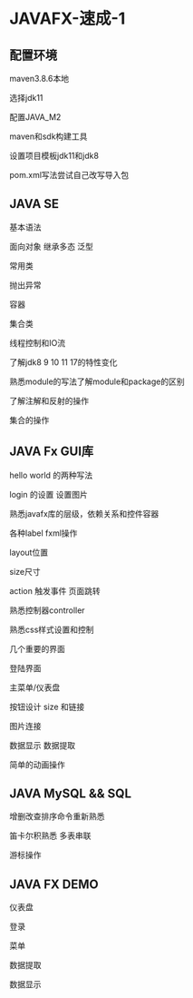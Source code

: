 # JAVAFX-速成-1

## 配置环境

maven3.8.6本地

选择jdk11

配置JAVA_M2

maven和sdk构建工具

设置项目模板jdk11和jdk8

pom.xml写法尝试自己改写导入包

## JAVA SE

基本语法

面向对象 继承多态 泛型

常用类

抛出异常

容器

集合类

线程控制和IO流

了解jdk8 9 10 11 17的特性变化

熟悉module的写法了解module和package的区别

了解注解和反射的操作

集合的操作

## JAVA Fx GUI库

hello world 的两种写法

login 的设置 设置图片

熟悉javafx库的层级，依赖关系和控件容器

各种label fxml操作

layout位置

size尺寸

action 触发事件 页面跳转

熟悉控制器controller

熟悉css样式设置和控制

几个重要的界面 

登陆界面

主菜单/仪表盘

按钮设计 size 和链接

图片连接

数据显示 数据提取

简单的动画操作

## JAVA MySQL && SQL 

增删改查排序命令重新熟悉

笛卡尔积熟悉 多表串联

游标操作 

## JAVA FX DEMO

仪表盘

登录

菜单

数据提取

数据显示



##  



